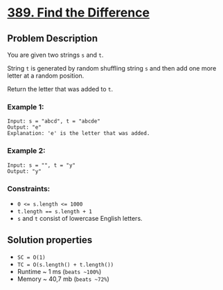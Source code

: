 # [389. Find the Difference](https://leetcode.com/problems/find-the-difference/description)

## Problem Description

You are given two strings `s` and `t`.

String `t` is generated by random shuffling string `s` and then add one more letter at a random position.

Return the letter that was added to `t`.


### Example 1:
```
Input: s = "abcd", t = "abcde"
Output: "e"
Explanation: 'e' is the letter that was added.
```
### Example 2:
```
Input: s = "", t = "y"
Output: "y"
```
### Constraints:

* `0 <= s.length <= 1000`
* `t.length == s.length + 1`
* `s` and `t` consist of lowercase English letters.

## Solution properties

* `SC = O(1)`
* `TC = O(s.length() + t.length())`
* Runtime ~ 1 ms (`beats ~100%`)
* Memory ~ 40,7 mb (`beats ~72%`)